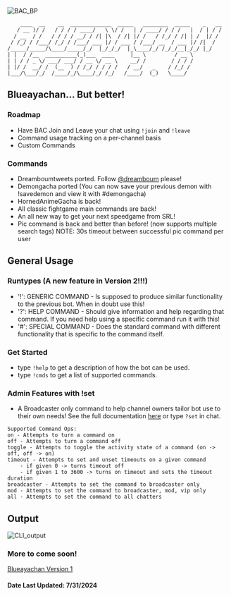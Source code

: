 ![BAC_BP](https://github.com/electra13x7777/blueayachan_v2/actions/workflows/BAC.yml/badge.svg)
```
    ____  __    __  _____________  _____   ________  _____    _   __
   / __ )/ /   / / / / ____/   \ \/ /   | / ____/ / / /   |  / | / /
  / __  / /   / / / / __/ / /| |\  / /| |/ /   / /_/ / /| | /  |/ /
 / /_/ / /___/ /_/ / /___/ ___ |/ / ___ / /___/ __  / ___ |/ /|  /
/_____/_____/\____/_____/_/  |_/_/_/  |_\____/_/ /_/_/__|_/_/ |_/
| |  / /__  __________(_)___  ____     |__ \         / __ \
| | / / _ \/ ___/ ___/ / __ \/ __ \    __/ /        / / / /
| |/ /  __/ /  (__  ) / /_/ / / / /   / __/   _    / /_/ /
|___/\___/_/  /____/_/\____/_/ /_/   /____/  (_)   \____/
```
## Blueayachan... But better!

### Roadmap
* Have BAC Join and Leave your chat using `!join` and `!leave`
* Command usage tracking on a per-channel basis
* Custom Commands
### Commands
* Dreamboumtweets ported. Follow [@dreamboum](https://twitter.com/Dreamboum) please!
* Demongacha ported (You can now save your previous demon with !savedemon and view it with #demongacha)
* HornedAnimeGacha is back!
* All classic fightgame main commands are back!
* An all new way to get your next speedgame from SRL!
* Pic command is back and better than before! (now supports multiple search tags) NOTE: 30s timeout between successful pic command per user

## General Usage
### Runtypes (A new feature in Version 2!!!)
* '!': GENERIC COMMAND - Is supposed to produce similar functionality to the previous bot. When in doubt use this!
* '?': HELP COMMAND - Should give information and help regarding that command. If you need help using a specific command run it with this!
* '#': SPECIAL COMMAND - Does the standard command with different functionality that is specific to the command itself.
### Get Started
* type `!help` to get a description of how the bot can be used.
* type `!cmds` to get a list of supported commands.
### Admin Features with !set
* A Broadcaster only command to help channel owners tailor bot use to their own needs! See the full documentation [here](https://pastebin.com/z6zxSiB5) or type `?set` in chat.
```
Supported Command Ops:
on - Attempts to turn a command on
off - Attempts to turn a command off
toggle - Attempts to toggle the activity state of a command (on -> off, off -> on)
timeout - Attempts to set and unset timeouts on a given command
    - if given 0 -> turns timeout off
    - if given 1 to 3600 -> turns on timeout and sets the timeout duration
broadcaster - Attempts to set the command to broadcaster only
mod - Attempts to set the command to broadcaster, mod, vip only
all - Attempts to set the command to all chatters
```
## Output
![CLI_output](https://i.imgur.com/NzXyqrf.png)

### More to come soon!
[Blueayachan Version 1](https://github.com/electra13x7777/blueayachan)
#### Date Last Updated: 7/31/2024